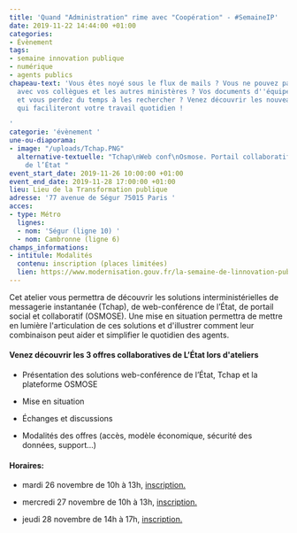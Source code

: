 ```yaml
---
title: 'Quand "Administration" rime avec "Coopération" - #SemaineIP'
date: 2019-11-22 14:44:00 +01:00
categories:
- Évènement
tags:
- semaine innovation publique
- numérique
- agents publics
chapeau-text: 'Vous êtes noyé sous le flux de mails ? Vous ne pouvez pas travailler
  avec vos collègues et les autres ministères ? Vos documents d''équipe sont éparpillés
  et vous perdez du temps à les rechercher ? Venez découvrir les nouveaux usages collaboratifs
  qui faciliteront votre travail quotidien !

'
categorie: 'évènement '
une-ou-diaporama:
- image: "/uploads/Tchap.PNG"
  alternative-textuelle: "Tchap\nWeb conf\nOsmose. Portail collaboratif et social
    de l’État "
event_start_date: 2019-11-26 10:00:00 +01:00
event_end_date: 2019-11-28 17:00:00 +01:00
lieu: Lieu de la Transformation publique
adresse: '77 avenue de Ségur 75015 Paris '
acces:
- type: Métro
  lignes:
  - nom: 'Ségur (ligne 10) '
  - nom: Cambronne (ligne 6)
champs_informations:
- intitule: Modalités
  contenu: inscription (places limitées)
  lien: https://www.modernisation.gouv.fr/la-semaine-de-linnovation-publique/programme-2019?field_inno17_regions_value=%C3%8Ele-de-France&field_inno19_date_value=All&field_inno17_type_public_tid=All&combine=coop%C3%A9ration
---
```


Cet atelier vous permettra de découvrir les solutions interministérielles de messagerie instantanée (Tchap), de web-conférence de l’État, de portail social et collaboratif (OSMOSE). Une mise en situation permettra de mettre en lumière l'articulation de ces solutions et d'illustrer comment leur combinaison peut aider et simplifier le quotidien des agents.

#### Venez découvrir les 3 offres collaboratives de L’État lors d'ateliers

* Présentation des solutions web-conférence de l’État, Tchap et la plateforme OSMOSE

* Mise en situation

* Échanges et discussions

* Modalités des offres (accès, modèle économique, sécurité des données, support...)

#### Horaires:

* mardi 26 novembre de 10h à 13h, [inscription.](https://www.eventbrite.fr/e/billets-semaine-de-linnovation-publique-quand-administration-rime-avec-cooperation-82773151725)

* mercredi 27 novembre de 10h à 13h, [inscription.](https://www.eventbrite.fr/e/billets-semaine-de-linnovation-publique-quand-administration-rime-avec-cooperation-82774638171)

* jeudi 28 novembre de 14h à 17h, [inscription.](https://www.eventbrite.fr/e/billets-semaine-de-linnovation-publique-quand-administration-rime-avec-cooperation-82215696361)